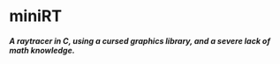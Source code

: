 # miniRT

##### A raytracer in C, using a cursed graphics library, and a severe lack of math knowledge.

